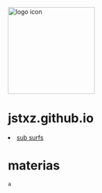 <img src="https://upload.wikimedia.org/wikipedia/commons/8/85/Smiley.svg"  alt="logo icon" style="height: 200px; width:200px;"/>

# jstxz.github.io 



 <li class="masthead__menu-item">
     <a href="subwaysurfers.html" target="_blank" rel="noopener noreferrer">sub surfs</a>
    </li>








































# materias
    
    a
